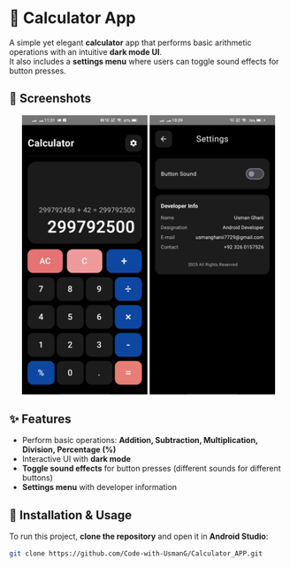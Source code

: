 # 🧮 Calculator App

A simple yet elegant **calculator** app that performs basic arithmetic operations with an intuitive **dark mode UI**.  
It also includes a **settings menu** where users can toggle sound effects for button presses.

## 📸 Screenshots

<p align="center">
  <img src="https://github.com/Code-with-UsmanG/Calculator-App/blob/main/Screenshot_20250224_113142.jpg" width="45%">
  <img src="https://github.com/Code-with-UsmanG/Calculator-App/blob/main/Screenshot_20250224_103904.jpg" width="45%">
</p>

## ✨ Features
- Perform basic operations: **Addition, Subtraction, Multiplication, Division, Percentage (%)**
- Interactive UI with **dark mode**
- **Toggle sound effects** for button presses (different sounds for different buttons)
- **Settings menu** with developer information

## 🚀 Installation & Usage
To run this project, **clone the repository** and open it in **Android Studio**:
```sh
git clone https://github.com/Code-with-UsmanG/Calculator_APP.git
